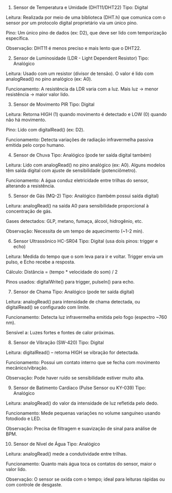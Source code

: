 1. Sensor de Temperatura e Umidade (DHT11/DHT22)
Tipo: Digital

Leitura: Realizada por meio de uma biblioteca (DHT.h) que comunica com o sensor por um protocolo digital proprietário via um único pino.

Pino: Um único pino de dados (ex: D2), que deve ser lido com temporização específica.

Observação: DHT11 é menos preciso e mais lento que o DHT22.

2. Sensor de Luminosidade (LDR - Light Dependent Resistor)
Tipo: Analógico

Leitura: Usado com um resistor (divisor de tensão). O valor é lido com analogRead() no pino analógico (ex: A0).

Funcionamento: A resistência da LDR varia com a luz. Mais luz → menor resistência → maior valor lido.

3. Sensor de Movimento PIR
Tipo: Digital

Leitura: Retorna HIGH (1) quando movimento é detectado e LOW (0) quando não há movimento.

Pino: Lido com digitalRead() (ex: D2).

Funcionamento: Detecta variações de radiação infravermelha passiva emitida pelo corpo humano.

4. Sensor de Chuva
Tipo: Analógico (pode ter saída digital também)

Leitura: Lido com analogRead() no pino analógico (ex: A0). Alguns modelos têm saída digital com ajuste de sensibilidade (potenciômetro).

Funcionamento: A água conduz eletricidade entre trilhas do sensor, alterando a resistência.

5. Sensor de Gás (MQ-2)
Tipo: Analógico (também possui saída digital)

Leitura: analogRead() na saída A0 para sensibilidade proporcional à concentração de gás.

Gases detectados: GLP, metano, fumaça, álcool, hidrogênio, etc.

Observação: Necessita de um tempo de aquecimento (~1-2 min).

6. Sensor Ultrassônico HC-SR04
Tipo: Digital (usa dois pinos: trigger e echo)

Leitura: Medida do tempo que o som leva para ir e voltar. Trigger envia um pulso, e Echo recebe a resposta.

Cálculo: Distância = (tempo * velocidade do som) / 2

Pinos usados: digitalWrite() para trigger, pulseIn() para echo.

7. Sensor de Chama
Tipo: Analógico (pode ter saída digital)

Leitura: analogRead() para intensidade de chama detectada, ou digitalRead() se configurado com limite.

Funcionamento: Detecta luz infravermelha emitida pelo fogo (espectro ~760 nm).

Sensível a: Luzes fortes e fontes de calor próximas.

8. Sensor de Vibração (SW-420)
Tipo: Digital

Leitura: digitalRead() – retorna HIGH se vibração for detectada.

Funcionamento: Possui um contato interno que se fecha com movimento mecânico/vibração.

Observação: Pode haver ruído se sensibilidade estiver muito alta.

9. Sensor de Batimento Cardíaco (Pulse Sensor ou KY-039)
Tipo: Analógico

Leitura: analogRead() do valor da intensidade de luz refletida pelo dedo.

Funcionamento: Mede pequenas variações no volume sanguíneo usando fotodiodo e LED.

Observação: Precisa de filtragem e suavização de sinal para análise de BPM.

10. Sensor de Nível de Água
Tipo: Analógico

Leitura: analogRead() mede a condutividade entre trilhas.

Funcionamento: Quanto mais água toca os contatos do sensor, maior o valor lido.

Observação: O sensor se oxida com o tempo; ideal para leituras rápidas ou com controle de desgaste.
